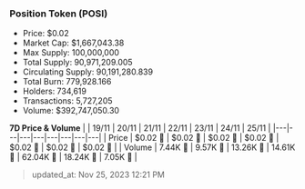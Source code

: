 
  ### Position Token (POSI)
  - Price: $0.02
  - Market Cap: $1,667,043.38
  - Max Supply: 100,000,000
  - Total Supply: 90,971,209.005
  - Circulating Supply: 90,191,280.839
  - Total Burn: 779,928.166
  - Holders: 734,619
  - Transactions: 5,727,205
  - Volume: $392,747,050.30

  **7D Price & Volume**
  | | 19&#x2F;11 | 20&#x2F;11 | 21&#x2F;11 | 22&#x2F;11 | 23&#x2F;11 | 24&#x2F;11 | 25&#x2F;11 |
  |---|---|---|---|---|---|---|---|
  | Price | $0.02 🔻 | $0.02 🔻 | $0.02 🔻 | $0.02 🔻 | $0.02 🔻 | $0.02 🚀 | $0.02 🔻 |
  | Volume | 7.44K 🚀 | 9.57K 🚀 | 13.26K 🚀 | 14.61K 🚀 | 62.04K 🚀 | 18.24K 🔻 | 7.05K 🔻 |

  > updated_at: Nov 25, 2023 12:21 PM
